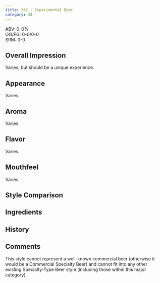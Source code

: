 ```yaml
---
title: 34C - Experimental Beer
category: 34
---
```


ABV: 0-0%  
OG/FG: 0-0/0-0  
SRM: 0-0  

## Overall Impression
Varies, but should be a unique experience.

## Appearance
Varies.

## Aroma
Varies.

## Flavor
Varies.

## Mouthfeel
Varies.

## Style Comparison


## Ingredients


## History


## Comments
This style cannot represent a well-known commercial beer (otherwise it would be a Commercial Specialty Beer) and cannot fit into any other existing Specialty-Type Beer style (including those within this major category).